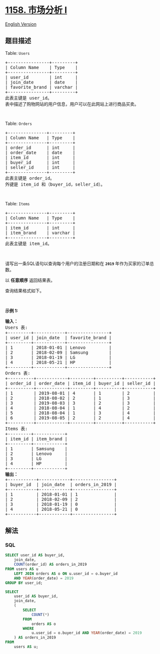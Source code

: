 # [1158. 市场分析 I](https://leetcode.cn/problems/market-analysis-i)

[English Version](/solution/1100-1199/1158.Market%20Analysis%20I/README_EN.md)

## 题目描述

<!-- 这里写题目描述 -->

<p>Table: <code>Users</code></p>

<pre>
+----------------+---------+
| Column Name    | Type    |
+----------------+---------+
| user_id        | int     |
| join_date      | date    |
| favorite_brand | varchar |
+----------------+---------+
此表主键是 user_id。
表中描述了购物网站的用户信息，用户可以在此网站上进行商品买卖。
</pre>

<p>&nbsp;</p>

<p>Table: <code>Orders</code></p>

<pre>
+---------------+---------+
| Column Name   | Type    |
+---------------+---------+
| order_id      | int     |
| order_date    | date    |
| item_id       | int     |
| buyer_id      | int     |
| seller_id     | int     |
+---------------+---------+
此表主键是 order_id。
外键是 item_id 和（buyer_id，seller_id）。
</pre>

<p>&nbsp;</p>

<p>Table: <code>Items</code></p>

<pre>
+---------------+---------+
| Column Name   | Type    |
+---------------+---------+
| item_id       | int     |
| item_brand    | varchar |
+---------------+---------+
此表主键是 item_id。
</pre>

<p>&nbsp;</p>

<p>请写出一条SQL语句以查询每个用户的注册日期和在 <strong><code>2019</code> </strong>年作为买家的订单总数。</p>

<p>以 <strong>任意顺序</strong> 返回结果表。</p>

<p>查询结果格式如下。</p>

<p>&nbsp;</p>

<p><strong>示例 1:</strong></p>

<pre>
<strong>输入：</strong>
Users 表:
+---------+------------+----------------+
| user_id | join_date  | favorite_brand |
+---------+------------+----------------+
| 1       | 2018-01-01 | Lenovo         |
| 2       | 2018-02-09 | Samsung        |
| 3       | 2018-01-19 | LG             |
| 4       | 2018-05-21 | HP             |
+---------+------------+----------------+
Orders 表:
+----------+------------+---------+----------+-----------+
| order_id | order_date | item_id | buyer_id | seller_id |
+----------+------------+---------+----------+-----------+
| 1        | 2019-08-01 | 4       | 1        | 2         |
| 2        | 2018-08-02 | 2       | 1        | 3         |
| 3        | 2019-08-03 | 3       | 2        | 3         |
| 4        | 2018-08-04 | 1       | 4        | 2         |
| 5        | 2018-08-04 | 1       | 3        | 4         |
| 6        | 2019-08-05 | 2       | 2        | 4         |
+----------+------------+---------+----------+-----------+
Items 表:
+---------+------------+
| item_id | item_brand |
+---------+------------+
| 1       | Samsung    |
| 2       | Lenovo     |
| 3       | LG         |
| 4       | HP         |
+---------+------------+
<strong>输出：</strong>
+-----------+------------+----------------+
| buyer_id  | join_date  | orders_in_2019 |
+-----------+------------+----------------+
| 1         | 2018-01-01 | 1              |
| 2         | 2018-02-09 | 2              |
| 3         | 2018-01-19 | 0              |
| 4         | 2018-05-21 | 0              |
+-----------+------------+----------------+</pre>

## 解法

<!-- 这里可写通用的实现逻辑 -->

<!-- tabs:start -->

### **SQL**

```sql
SELECT user_id AS buyer_id,
    join_date,
    COUNT(order_id) AS orders_in_2019
FROM users AS u
    LEFT JOIN orders AS o ON u.user_id = o.buyer_id
    AND YEAR(order_date) = 2019
GROUP BY user_id;
```

```sql
SELECT
    user_id AS buyer_id,
    join_date,
    (
        SELECT
            COUNT(*)
        FROM
            orders AS o
        WHERE
            u.user_id = o.buyer_id AND YEAR(order_date) = 2019
    ) AS orders_in_2019
FROM
    users AS u;
```

<!-- tabs:end -->
